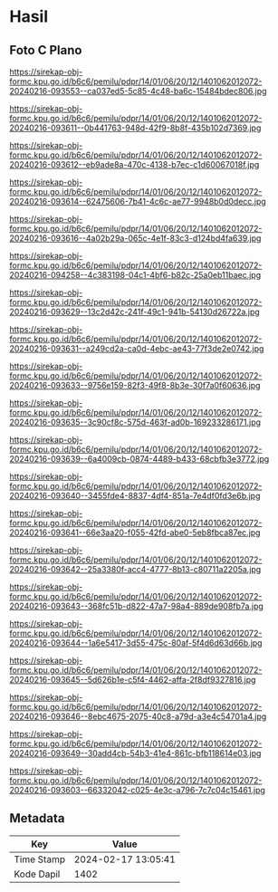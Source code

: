 # Hasil

## Foto C Plano

https://sirekap-obj-formc.kpu.go.id/b6c6/pemilu/pdpr/14/01/06/20/12/1401062012072-20240216-093553--ca037ed5-5c85-4c48-ba6c-15484bdec806.jpg

https://sirekap-obj-formc.kpu.go.id/b6c6/pemilu/pdpr/14/01/06/20/12/1401062012072-20240216-093611--0b441763-948d-42f9-8b8f-435b102d7369.jpg

https://sirekap-obj-formc.kpu.go.id/b6c6/pemilu/pdpr/14/01/06/20/12/1401062012072-20240216-093612--eb9ade8a-470c-4138-b7ec-c1d60067018f.jpg

https://sirekap-obj-formc.kpu.go.id/b6c6/pemilu/pdpr/14/01/06/20/12/1401062012072-20240216-093614--62475606-7b41-4c6c-ae77-9948b0d0decc.jpg

https://sirekap-obj-formc.kpu.go.id/b6c6/pemilu/pdpr/14/01/06/20/12/1401062012072-20240216-093616--4a02b29a-065c-4e1f-83c3-d124bd4fa639.jpg

https://sirekap-obj-formc.kpu.go.id/b6c6/pemilu/pdpr/14/01/06/20/12/1401062012072-20240216-094258--4c383198-04c1-4bf6-b82c-25a0eb11baec.jpg

https://sirekap-obj-formc.kpu.go.id/b6c6/pemilu/pdpr/14/01/06/20/12/1401062012072-20240216-093629--13c2d42c-241f-49c1-941b-54130d26722a.jpg

https://sirekap-obj-formc.kpu.go.id/b6c6/pemilu/pdpr/14/01/06/20/12/1401062012072-20240216-093631--a249cd2a-ca0d-4ebc-ae43-77f3de2e0742.jpg

https://sirekap-obj-formc.kpu.go.id/b6c6/pemilu/pdpr/14/01/06/20/12/1401062012072-20240216-093633--9756e159-82f3-49f8-8b3e-30f7a0f60636.jpg

https://sirekap-obj-formc.kpu.go.id/b6c6/pemilu/pdpr/14/01/06/20/12/1401062012072-20240216-093635--3c90cf8c-575d-463f-ad0b-169233286171.jpg

https://sirekap-obj-formc.kpu.go.id/b6c6/pemilu/pdpr/14/01/06/20/12/1401062012072-20240216-093639--6a4009cb-0874-4489-b433-68cbfb3e3772.jpg

https://sirekap-obj-formc.kpu.go.id/b6c6/pemilu/pdpr/14/01/06/20/12/1401062012072-20240216-093640--3455fde4-8837-4df4-851a-7e4df0fd3e6b.jpg

https://sirekap-obj-formc.kpu.go.id/b6c6/pemilu/pdpr/14/01/06/20/12/1401062012072-20240216-093641--66e3aa20-f055-42fd-abe0-5eb8fbca87ec.jpg

https://sirekap-obj-formc.kpu.go.id/b6c6/pemilu/pdpr/14/01/06/20/12/1401062012072-20240216-093642--25a3380f-acc4-4777-8b13-c80711a2205a.jpg

https://sirekap-obj-formc.kpu.go.id/b6c6/pemilu/pdpr/14/01/06/20/12/1401062012072-20240216-093643--368fc51b-d822-47a7-98a4-889de908fb7a.jpg

https://sirekap-obj-formc.kpu.go.id/b6c6/pemilu/pdpr/14/01/06/20/12/1401062012072-20240216-093644--1a6e5417-3d55-475c-80af-5f4d6d63d66b.jpg

https://sirekap-obj-formc.kpu.go.id/b6c6/pemilu/pdpr/14/01/06/20/12/1401062012072-20240216-093645--5d626b1e-c5f4-4462-affa-2f8df9327816.jpg

https://sirekap-obj-formc.kpu.go.id/b6c6/pemilu/pdpr/14/01/06/20/12/1401062012072-20240216-093646--8ebc4675-2075-40c8-a79d-a3e4c54701a4.jpg

https://sirekap-obj-formc.kpu.go.id/b6c6/pemilu/pdpr/14/01/06/20/12/1401062012072-20240216-093649--30add4cb-54b3-41e4-861c-bfb118614e03.jpg

https://sirekap-obj-formc.kpu.go.id/b6c6/pemilu/pdpr/14/01/06/20/12/1401062012072-20240216-093603--66332042-c025-4e3c-a796-7c7c04c15461.jpg


## Metadata

| Key        | Value               |
| ---------- | ------------------- |
| Time Stamp | 2024-02-17 13:05:41 |
| Kode Dapil | 1402                |




